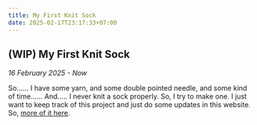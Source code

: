 ```yaml
---
title: My First Knit Sock
date: 2025-02-17T23:17:33+07:00
---
```

## (WIP) My First Knit Sock

*16 February 2025 - Now*

So...... I have some yarn, and some double pointed needle, and some kind of time...... And..... I never knit a sock properly. So, I try to make one. I just want to keep track of this project and just do some updates in this website. So, [more of it here](/post/first-knit-sock/).